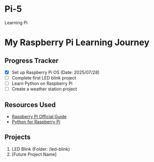 # Pi-5
Learning Pi 
# My Raspberry Pi Learning Journey

## Progress Tracker
- [x] Set up Raspberry Pi OS (Date: 2025/07/28)
- [ ] Complete first LED blink project
- [ ] Learn Python on Raspberry Pi
- [ ] Create a weather station project

## Resources Used
- [Raspberry Pi Official Guide](https://www.raspberrypi.com/documentation/computers/getting-started.html)
- [Python for Raspberry Pi](https://www.raspberrypi.com/documentation/computers/usage.html#python)

## Projects
1. LED Blink (Folder: /led-blink)
2. [Future Project Name]
